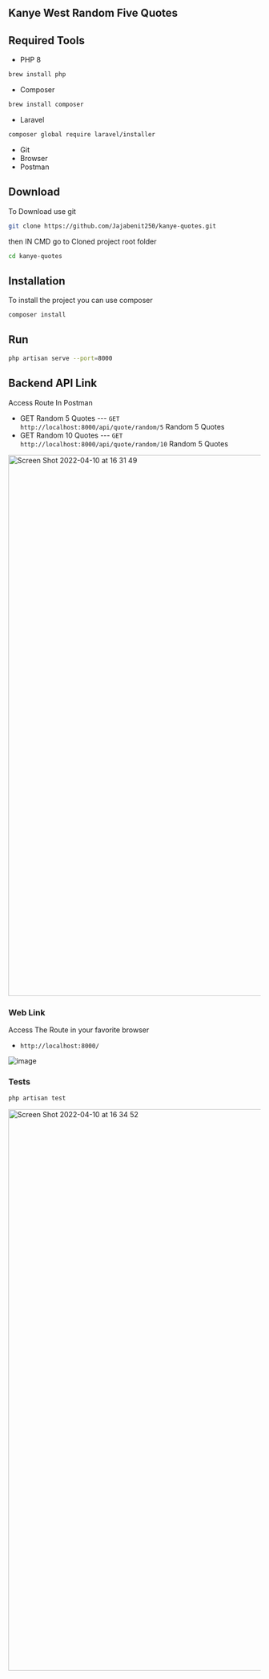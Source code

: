 ## Kanye West Random Five Quotes
## Required Tools 

- PHP 8
```bash
brew install php
```
- Composer
```bash
brew install composer
```
- Laravel
```bash
composer global require laravel/installer 
```
- Git
- Browser
- Postman

## Download

To Download use git

```bash
git clone https://github.com/Jajabenit250/kanye-quotes.git
```

then IN CMD go to Cloned project root folder
```bash
cd kanye-quotes
```

## Installation

To install the project you can use composer

```bash
composer install
```

## Run

```bash
php artisan serve --port=8000
```

## Backend API Link

Access Route In Postman

 - GET Random 5 Quotes --- ```GET http://localhost:8000/api/quote/random/5``` Random 5 Quotes
 - GET Random 10 Quotes --- ```GET http://localhost:8000/api/quote/random/10``` Random 5 Quotes
 
<img width="1080" alt="Screen Shot 2022-04-10 at 16 31 49" src="https://user-images.githubusercontent.com/51251401/162624397-50fa6565-6496-47f9-8cf9-95f16869fbdc.png">


### Web Link 

Access The Route in your favorite browser
 - ```http://localhost:8000/``` 

![image](https://user-images.githubusercontent.com/51251401/162624292-c9cb4aef-9f83-407d-8cd5-b0d7bec381c3.png)

### Tests

```bash
php artisan test
```
<img width="1121" alt="Screen Shot 2022-04-10 at 16 34 52" src="https://user-images.githubusercontent.com/51251401/162624507-61d1711b-acd0-414b-ac14-e5084de12d6d.png">
